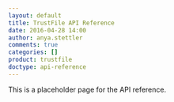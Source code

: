 ```yaml
---
layout: default
title: TrustFile API Reference
date: 2016-04-28 14:00
author: anya.stettler
comments: true
categories: []
product: trustfile
doctype: api-reference
---
```


This is a placeholder page for the API reference.
